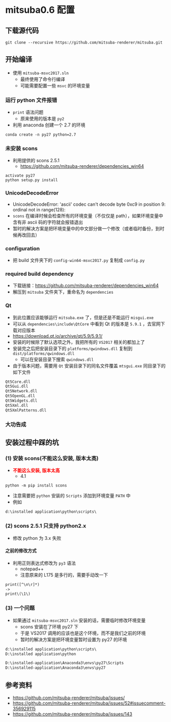 # mitsuba0.6 配置

## 下载源代码

```shell
git clone --recursive https://github.com/mitsuba-renderer/mitsuba.git
```



## 开始编译

+ 使用 `mitsuba-msvc2017.sln`
    + 最终使用了命令行编译
    + 可能需要配置一些 `msvc` 的环境变量





### 运行 python 文件报错

+ `print` 语法问题
    + 原来使用的版本是 `py2`
+ 利用 anaconda 创建一个 2.7 的环境

```shell
conda create -n py27 python=2.7
```



### 未安装 scons

+ 利用提供的 scons 2.5.1
    + https://github.com/mitsuba-renderer/dependencies_win64

```shell
activate py27
python setup.py install
```



### UnicodeDecodeError

+ UnicodeDecodeError: 'ascii' codec can't decode byte 0xc9 in position 9: ordinal not in range(128):
+ `scons` 在编译时候会检查所有的环境变量（不仅仅是 path），如果环境变量中含有非 ascii 码的字符就会报错退出
+ 暂时的解决方案是把环境变量中的中文部分做一个修改（或者临时备份，到时候再改回去）



### configuration

+ 把 build 文件夹下的 `config-win64-msvc2017.py` 复制成 `config.py`



### required build dependency

+ 下载链接：https://github.com/mitsuba-renderer/dependencies_win64
+ 解压到 `mitsuba` 文件夹下，重命名为 `dependencies`



### Qt

+ 到此位置应该能够运行 `mitsuba.exe` 了，但是还是不能运行 `misgui.exe`
+ 可以从 `dependencies\include\QtCore` 中看到 Qt 的版本是 `5.9.1` ，去官网下载对应版本
+ https://download.qt.io/archive/qt/5.9/5.9.1/
+ 安装的时候除了默认选项之外，我把所有的 `VS2017` 相关的都加上了
+ 安装完之后把安装目录下的 `platforms/qwindows.dll` 复制到 `dist/platforms/qwindows.dll`
    + 可以在安装目录下搜索 `qwindows.dll`
+ 由于版本问题，需要用 `Qt` 安装目录下的同名文件覆盖 `mtsgui.exe` 同目录下的如下文件

```txt
Qt5Core.dll
Qt5Gui.dll
Qt5Network.dll
Qt5OpenGL.dll
Qt5Widgets.dll
Qt5Xml.dll
Qt5XmlPatterns.dll
```



### 大功告成



## 安装过程中踩的坑

### (1) 安装 scons(不能这么安装, 版本太高)

+ <span style="color:red;font-weight:bold">不能这么安装, 版本太高</span>
    + 4.1

```shell
python -m pip install scons
```

+ 注意需要把 `python` 安装的 `Scripts` 添加到环境变量 `PATH` 中
+ 例如

```txt
d:\installed application\python\scripts\
```



### (2) scons 2.5.1 只支持 python2.x

+ 修改 python 为 3.x 失败

#### 之前的修改方式

+ 利用正则表达式修改为 `py3` 语法
    + notepad++
    + 注意原来的 L175 是多行的，需要手动改一下

```txt
print([^\n\r]*)
->
print\(\1\)
```



### (3) 一个问题

+ 如果通过 `mitsuba-msvc2017.sln` 安装的话，需要临时修改环境变量
    + scons 安装在了环境 py27 下
    + 于是 VS2017 调用的应该也是这个环境，而不是我们之前的环境
    + 暂时的解决方案是把环境变量暂时设置为 py27 的环境

```txt
d:\installed application\python\scripts\
D:\installed application\python
```

```txt
D:\installed-application\Anaconda3\envs\py27\Scripts
D:\installed-application\Anaconda3\envs\py27
```



## 参考资料

+ https://github.com/mitsuba-renderer/mitsuba/issues/
+ https://github.com/mitsuba-renderer/mitsuba/issues/52#issuecomment-356929115
+ https://github.com/mitsuba-renderer/mitsuba/issues/143